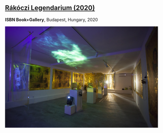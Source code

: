 ## [Rákóczi Legendarium (2020)](/c/projects/Raakooczi-Legendarium_2020)
**ISBN Book+Gallery**, Budapest, Hungary, 2020

<a href="/c/projects/Raakooczi-Legendarium_2020">

![md.full](Raakooczi-Legendarium_2020/003kocsi_olga_rakoczilenegdarium.jpg)

</a>